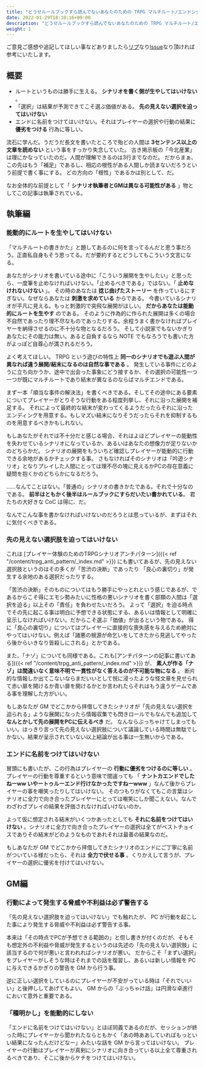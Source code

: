 ```yaml
---
title: "どうせルールブックすら読んでないあなたのための TRPG マルチルート/エンドシナリオの執筆法と回しかた"
date: 2022-01-29T18:10:16+09:00
description: "どうせルールブックすら読んでないあなたのための TRPG マルチルート/エンドシナリオの執筆法と回しかた"
weight: 1
---
```


ご意見ご感想や追記してほしい事などありましたら<a href="https://twitter.com/real_analysis">リプ</a>なり<a href="https://github.com/Minori-Akizuki/trpg_notes/issues">Issue</a>なり頂ければ参考にいたします。

## 概要

* ルートというものは勝手に生える。 **シナリオを書く側が生やしてはいけない** 。
* 「選択」は結果が予測できてこそ選ぶ価値がある。 **先の見えない選択を迫ってはいけない**
* エンドに名前をつけてはいけない。それはプレイヤーの選択や行動の結果に **優劣をつける** 行為に等しい。

流石に学んだ。うだうだ長文を書いたところで殆どの人間は **3センテンス以上の文章を読めない** という事をすっかり失念していた。
古き掲示板の「今北産業」は理にかなっていたのだ。人間が理解できるのは3行までなのだ。
だからまぁ、この先はもう「補足」であるし、相応の根性がある人間しか読まないだろうという前提で書く事にする。
どの方向の「根性」であるかは別として、だ。

なお全体的な前提として「 **シナリオ執筆者とGMは異なる可能性がある** 」物としてこの記事は執筆されている。

## 執筆編

### 能動的にルートを生やしてはいけない

「マルチルートの書きかた」と題してあるのに何を言ってるんだと思う事だろう。正直私自身もそう思ってる。だが要約するとどうしてもこういう文言になる。

あなたがシナリオを書いている途中に「こういう展開を生やしたい」と思ったら、一度筆を止めなければいけない。「止めるべきである」ではない。「 **止めなけれないけない** 」。
その時のあなたは **捻じ曲げたストーリー** を作っているにすぎない。なぜならあなたは **刺激を求めている** からである。
今書いているシナリオが平凡に見える。もっと刺激的で突飛な展開がほしい。 **だからあなたは能動的にルートを生やす** のである。
そのように作為的に作られた展開は多くの場合不自然であったり理不尽なものであったりする。余程うまく書かなければプレイヤーを納得させるのに不十分な物となるだろう。
そして小説家でもないかぎりあなたにその能力は無い。あると自負するなら NOTE でもなろうでも書いた方がよっぽど自尊心が満されるだろう。

よく考えてほしい。 TRPG という遊びの特性上 **同一のシナリオでも遊ぶ人間が異なれば違う展開/結末になるのは自然な事である** 。
発生している事件にどのように立ち向かうか、途中で出会った事象にどう接するか、その選択の可能性一つ一つが既にマルチルートであり結末が異なるのならばマルチエンドである。

まず一本「順当な事件の解決法」を書くべきである。そしてその途中にある要素についてプレイヤーがとりそうな行動をある程度列挙し、それに沿った展開を補足する。
それによって最終的な結末が変わってくるようだったらそれに沿ったエンディングを用意する。もしマズい結末になりそうだったらそれを抑制するものを用意するべきかもしれない。

もしあなたがそれでは不十分だと感じる場合、それはよほどプレイヤーの能動性を失わせているシナリオになっているか、あるいはあなたの想像力が足りないかのどちらかだ。
シナリオの展開をもういちど確認しプレイヤーが能動的に行動できる余地があるかチェックする事。
さもなければそのシナリオは「吟遊シナリオ」となりプレイした人間にとっては理不尽の塊に見えるかPCの存在意義に疑問を抱くかのどちらかになるだろう。

……なんてことはない。「普通の」シナリオの書きかたである。それで十分なのである。 **前半はともかく後半はルールブックにすらだいたい書かれている**。 君たちの大好きな CoC は得に、だ。

なんでこんな事を書かなければいけないのだろうとは思っているが、まずはそれに気付くべきである。

### 先の見えない選択肢を迫ってはいけない

これは [プレイヤー体験のためのTRPGシナリオアンチパターン]({{< ref "/content/trpg_anti_pattern/_index.md" >}}) にも書いてあるが、先の見えない選択肢というのはその多くが「苦渋の決断」であったり
「良心の裏切り」が発生する余地のある選択だったりする。

「苦渋の決断」そのものについてはもう勝手にやっとれという感じであるが、であるからこそ得にエモシ勢みたいに性格の悪いシナリオを書く部類の人間は「選択を迫る」以上その「責任」を負わせたいだろう。
よって「選択」を迫る時点でその先に起こる事は明白に予想できる状態にする、あるいは情報として明確に呈示しなければいけない。だからこそ選ぶ「価値」が出るという物である。
得に「良心の裏切り」についてはプレイヤーに直接的な喪失感を与えるため絶対にやってはいけない。例えば「諸悪の根源が命乞いをしてきたから見逃してやったら後からいきなり皆殺しにされる」とかである。

また、「ナゾ」についても同様である。これも[アンチパターンの記事に書いてある]({{< ref "/content/trpg_anti_pattern/_index.md" >}}) が、 **素人が作る「ナゾ」は間違いなく意味不明で一貫性がなく答えるのが不可能な物になる** 。
断片的な情報しか出てこないならまだいいとして悦に浸ったような怪文章を見せられて赤い扉を開けるか青い扉を開けるかとか言われたらそれはもう違うゲームである事を理解した方がいい。

もしあなたが GM でどこかから拝借してきたシナリオが「先の見えない選択を迫られる」ような展開になったら情報収集でも閃きロールでもなんでも追加して **なんとかして先の展開をPCに伝えるべき** だ。
なんならぶっちゃけてしまってもいい。はっきり言って先の見えない選択肢について議論している時間は無駄でしかない。結果が呈示されていない以上結論が出る事は一生無いからである。

### エンドに名前をつけてはいけない

冒頭にも書いたが、この行為はプレイヤーの **行動に優劣をつけるのに等しい** 。プレイヤーの行動を尊重するという意味で間違っても
「 **ナントカエンドでしたねーww いやートゥルーエンド行けなかったですねーwww** 」なんて後からプレイヤーの事を嘲笑ったりしてはいけない。
そのつもりがなくてもこの言葉はシナリオに全力で向き合ったプレイヤーにとっては嘲笑にしか聞こえない。なんでわざわざプレイの結果を評価されなければいけないのか。

よって仮に想定される結末がいくつかあったとしても **それに名前をつけてはいけない** 。シナリオに全力で向き合ったプレイヤーの選択は全てがベストチョイスでありその結末がどのようなものであれそれは最善の結果なのだ。

もしあなたが GM でどこかから拝借してきたシナリオのエンドにご丁寧に名前がついている様だったら、それは **全力で伏せる事** 。くりかえして言うが、プレイヤーの選択に優劣を付けてはいけない。

## GM編

### 行動によって発生する脅威や不利益は必ず警告する

「先の見えない選択肢を迫ってはいけない」でも触れたが、 PC が行動を起こした事により発生する脅威や不利益は必ず警告する事。

本来は「その時点でPCが予想できる範囲の」と但し書きが付くのだが、そもそも想定外の不利益や脅威が発生するというのは先述の「先の見えない選択肢」に該当するので何が悪いと言われればシナリオが悪い。
だからこそ「まずい選択」をプレイヤーがしそうな時はそれまでの話を復習し、あるいは新しい情報を PC に与えできるかぎりの警告を GM から行う事。

逆に正しい選択をしているのにプレイヤーが不安がっている時は「それでいいい」と後押ししてあげてもよい。 GM からの「ぶっちゃけ話」は円滑な卓進行において意外と重要である。

### 「種明かし」を能動的にしない

「エンドに名前をつけてはいけない」とほぼ同義であるのだが、セッションが終った時にプレイヤーから聞かれたならともかく「あの時ああしていればもっといい結果になったんだけどなー」みたいな話を GM から言ってはいけない。
プレイヤーの行動はプレイヤーが真剣にシナリオに向き合っている以上全て尊重されるべきであり、そこに後からケチをつけてはいけない。

